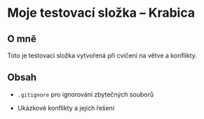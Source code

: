 # Moje testovací složka – Krabica

## O mně

Toto je testovací složka vytvořená při cvičení na větve a konflikty.

## Obsah

- `.gitignore` pro ignorování zbytečných souborů

- Ukázkové konflikty a jejich řešení